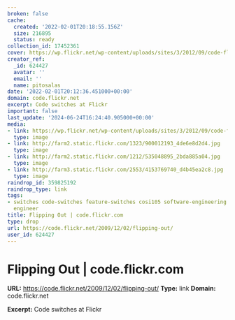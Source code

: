 ```yaml
---
broken: false
cache:
  created: '2022-02-01T20:18:55.156Z'
  size: 216895
  status: ready
collection_id: 17452361
cover: https://wp.flickr.net/wp-content/uploads/sites/3/2012/09/code-flickr-com-drawn-header-grey-large.png
creator_ref:
  _id: 624427
  avatar: ''
  email: ''
  name: pitosalas
date: '2022-02-01T20:12:36.451000+00:00'
domain: code.flickr.net
excerpt: Code switches at Flickr
important: false
last_update: '2024-06-24T16:24:40.905000+00:00'
media:
- link: https://wp.flickr.net/wp-content/uploads/sites/3/2012/09/code-flickr-com-drawn-header-grey-large.png
  type: image
- link: http://farm2.static.flickr.com/1323/900012193_4de6e8d2d4.jpg
  type: image
- link: http://farm2.static.flickr.com/1212/535048895_2bda885a04.jpg
  type: image
- link: http://farm3.static.flickr.com/2553/4153769740_d4b45ea2c8.jpg
  type: image
raindrop_id: 359825192
raindrop_type: link
tags:
- switches code-switches feature-switches cosi105 software-engineering how-to explainer
  engineer
title: Flipping Out | code.flickr.com
type: drop
url: https://code.flickr.net/2009/12/02/flipping-out/
user_id: 624427
---
```


# Flipping Out | code.flickr.com

**URL:** https://code.flickr.net/2009/12/02/flipping-out/
**Type:** link
**Domain:** code.flickr.net

**Excerpt:** Code switches at Flickr
